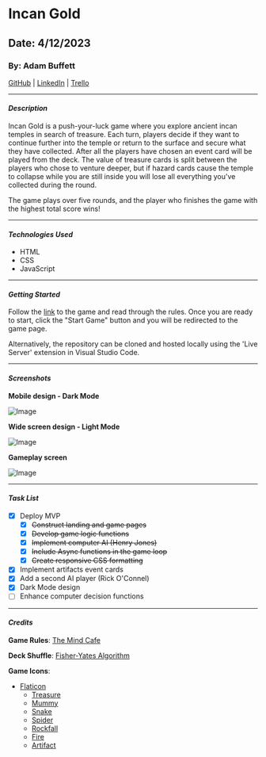 # Incan Gold

## Date: 4/12/2023

### By: Adam Buffett

[GitHub](https://github.com/Fizreal) | [LinkedIn](https://www.linkedin.com/in/adam-buffett/) | [Trello](https://trello.com/b/5PEWXqkP/incan-gold)

---

#### **_Description_**

Incan Gold is a push-your-luck game where you explore ancient incan temples in search of treasure. Each turn, players decide if they want to continue further into the temple or return to the surface and secure what they have collected. After all the players have chosen an event card will be played from the deck. The value of treasure cards is split between the players who chose to venture deeper, but if hazard cards cause the temple to collapse while you are still inside you will lose all everything you've collected during the round.

The game plays over five rounds, and the player who finishes the game with the highest total score wins!

---

#### **_Technologies Used_**

- HTML
- CSS
- JavaScript

---

#### **_Getting Started_**

Follow the [link](https://incan-gold.surge.sh/) to the game and read through the rules. Once you are ready to start, click the "Start Game" button and you will be redirected to the game page.

Alternatively, the repository can be cloned and hosted locally using the 'Live Server' extension in Visual Studio Code.

---

#### **_Screenshots_**

**Mobile design - Dark Mode**

![Image](https://i.imgur.com/HElklQ0l.png)

**Wide screen design - Light Mode**

![Image](https://i.imgur.com/nXZnBpKl.png)

**Gameplay screen**

![Image](https://i.imgur.com/6mo3i15l.png)

---

#### **_Task List_**

- [x] Deploy MVP
  - [x] ~~Construct landing and game pages~~
  - [x] ~~Develop game logic functions~~
  - [x] ~~Implement computer AI (Henry Jones)~~
  - [x] ~~Include Async functions in the game loop~~
  - [x] ~~Create responsive CSS formatting~~
- [x] Implement artifacts event cards
- [x] Add a second AI player (Rick O'Connel)
- [x] Dark Mode design
- [ ] Enhance computer decision functions

---

#### **_Credits_**

**Game Rules**: [The Mind Cafe](https://themindcafe.com.sg/wp-content/uploads/2018/02/Incan-Gold.pdf)

**Deck Shuffle**: [Fisher-Yates Algorithm](https://en.wikipedia.org/wiki/Fisher%E2%80%93Yates_shuffle)

**Game Icons**:

- [Flaticon](https://www.flaticon.com/)
  - [Treasure](https://www.flaticon.com/free-icon/treasure_2144792)
  - [Mummy](https://www.flaticon.com/free-icon/mummy_2332720)
  - [Snake](https://www.flaticon.com/free-icon/rattlesnake_10653987)
  - [Spider](https://www.flaticon.com/free-icon/spider_852100)
  - [Rockfall](https://www.flaticon.com/free-icon/landslide_5896105)
  - [Fire](https://www.flaticon.com/free-icon/fire_785116)
  - [Artifact](https://www.flaticon.com/free-icon/chinese-coin_1916545)
